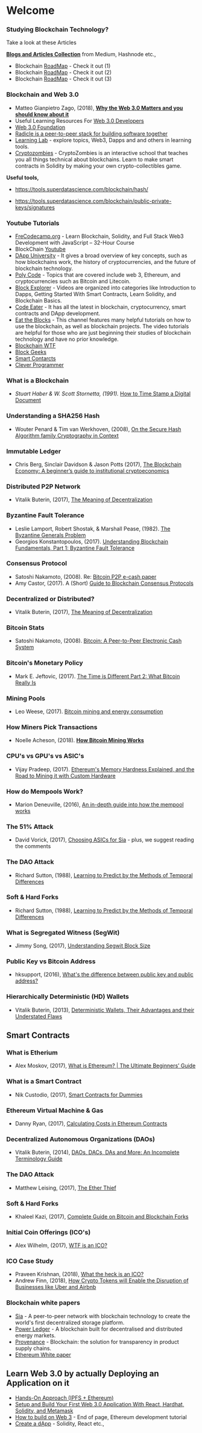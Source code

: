 # Welcome

### Studying Blockchain Technology?
Take a look at these Articles

[**Blogs and Articles Collection**](https://github.com/seeniforu/Useful_Repository/blob/main/Blockchain/Blockchain%20Articles%20and%20Blogs.md) from Medium, Hashnode etc.,

- Blockchain [RoadMap](https://medium.com/@gurleen3/how-to-become-a-blockchain-developer-in-2022-95a49e5ed012) - Check it out (1)
- Blockchain [RoadMap](https://vitto.cc/web3-and-solidity-smart-contracts-development-roadmap/) - Check it out (2)
- Blockchain [RoadMap](https://jamesbachini.com/blockchain-developer/#free-resources-to-learn) - Check it out (3)

### Blockchain and Web 3.0

* Matteo Gianpietro Zago, (2018), [**Why the Web 3.0 Matters and you should know about it**](https://medium.com/@matteozago/why-the-web-3-0-matters-and-you-should-know-about-it-a5851d63c949)
* Useful Learning Resources For [Web 3.0 Developers](https://cssauthor.com/useful-learning-resources-for-web-3-0-developers/)
* [Web 3.0 Foundation](https://medium.com/web3foundation)
* [Radicle is a peer-to-peer stack for building software together](https://radicle.xyz/)
* [Learning Lab](https://learn.uno/) - explore topics, Web3, Dapps and and others in learning tools.
* [Cryptozombies](https://cryptozombies.io/) - CryptoZombies is an interactive school that teaches you all things technical about blockchains. Learn to make smart contracts in Solidity by making your own crypto-collectibles game.

**Useful tools,**

* https://tools.superdatascience.com/blockchain/hash/

* https://tools.superdatascience.com/blockchain/public-private-keys/signatures

### Youtube Tutorials

* [FreCodecamp.org](https://youtu.be/gyMwXuJrbJQ) - Learn Blockchain, Solidity, and Full Stack Web3 Development with JavaScript – 32-Hour Course
* BlockChain [Youtube](https://youtube.com/playlist?list=PLxVihxZC42nF_MCN9PTvZMIifRjx9cZ2J)
* [DApp University](https://www.youtube.com/c/DappUniversity/playlists) - It gives a broad overview of key concepts, such as how blockchains work, the history of cryptocurrencies, and the future of blockchain technology.
* [Poly Code](https://www.youtube.com/c/JonasBostoen/featured) - Topics that are covered include web 3, Ethereum, and cryptocurrencies such as Bitcoin and Litecoin.
* [Block Explorer](https://www.youtube.com/channel/UCTJxrTdQWFGtKxTeincy9uA) - Videos are organized into categories like Introduction to Dapps, Getting Started With Smart Contracts, Learn Solidity, and Blockchain Basics.
* [Code Eater](https://www.youtube.com/c/CodeEater21/featured) - It has all the latest in blockchain, cryptocurrency, smart contracts and DApp development.
* [Eat the Blocks](https://www.youtube.com/channel/UCZM8XQjNOyG2ElPpEUtNasA) -  This channel features many helpful tutorials on how to use the blockchain, as well as blockchain projects. The video tutorials are helpful for those who are just beginning their studies of blockchain technology and have no prior knowledge.
* [Blockchain WTF](https://www.youtube.com/channel/UCKENI1wZKvZFjtgWGOq2pCQ/videos)
* [Block Geeks](https://www.youtube.com/channel/UCd8CDrm6rvwBZc6g7BYAkfQ/videos?view=0&sort=p)
* [Smart Contarcts](https://www.youtube.com/c/PatrickCollins/playlists)
* [Clever Programmer](https://www.youtube.com/c/CleverProgrammer/featured)

### What is a Blockchain
* *Stuart Haber & W. Scott Stornetta, (1991).* [How to Time Stamp a Digital Document](https://www.anf.es/pdf/Haber_Stornetta.pdf)

### Understanding a SHA256 Hash
* Wouter Penard & Tim van Werkhoven, (2008), [On the Secure Hash Algorithm family Cryptography in Context](https://www.staff.science.uu.nl/~tel00101/liter/Books/CrypCont.pdf) 


### Immutable Ledger
* Chris Berg, Sinclair Davidson & Jason Potts (2017), [The Blockchain Economy: A beginner’s guide to institutional cryptoeconomics](https://medium.com/@cryptoeconomics/the-blockchain-economy-a-beginners-guide-to-institutional-cryptoeconomics-64bf2f2beec4)


### Distributed P2P Network
* Vitalik Buterin, (2017), [The Meaning of Decentralization](https://medium.com/@VitalikButerin/the-meaning-of-decentralization-a0c92b76a274)


### Byzantine Fault Tolerance
* Leslie Lamport, Robert Shostak, & Marshall Pease, (1982). [The Byzantine Generals Problem](https://www.semanticscholar.org/paper/The-Byzantine-Generals-Problem-Lamport-Shostak/c1f93428f4275b78bff78cc5beda2a46915a2bce)
* Georgios Konstantopoulos, (2017). [Understanding Blockchain Fundamentals, Part 1: Byzantine Fault Tolerance](https://medium.com/loom-network/understanding-blockchain-fundamentals-part-1-byzantine-fault-tolerance-245f46fe8419)

### Consensus Protocol
* Satoshi Nakamoto, (2008). Re: [Bitcoin P2P e-cash paper](https://www.mail-archive.com/cryptography@metzdowd.com/msg09997.html)
* Amy Castor, (2017). A (Short) [Guide to Blockchain Consensus Protocols](http://www.coindesk.com/short-guide-blockchain-consensus-protocols)


### Decentralized or Distributed?
* Vitalik Buterin, (2017), [The Meaning of Decentralization](https://medium.com/@VitalikButerin/the-meaning-of-decentralization-a0c92b76a274)


### Bitcoin Stats
* Satoshi Nakamoto, (2008). [Bitcoin: A Peer-to-Peer Electronic Cash System](https://bitcoin.org/bitcoin.pdf)

### Bitcoin's Monetary Policy
* Mark E. Jeftovic, (2017). [The Time is Different Part 2: What Bitcoin Really Is](https://hackernoon.com/this-time-is-different-part-2-what-bitcoin-really-is-ae58c69b3bf0)

### Mining Pools
* Leo Weese, (2017). [Bitcoin mining and energy consumption](https://blog.bitcoin.org.hk/bitcoin-mining-and-energy-consumption-4526d4b56186)

### How Miners Pick Transactions
* Noelle Acheson, (2018). [**How Bitcoin Mining Works**](https://www.coindesk.com/information/how-bitcoin-mining-works/)

### CPU's vs GPU's vs ASIC's
* Vijay Pradeep, (2017). [Ethereum's Memory Hardness Explained, and the Road to Mining it with Custom Hardware](https://www.vijaypradeep.com/blog/2017-04-28-ethereums-memory-hardness-explained/)


### How do Mempools Work?
* Marion Deneuville, (2016), [An in-depth guide into how the mempool works](https://blog.kaiko.com/an-in-depth-guide-into-how-the-mempool-works-c758b781c608)

### The 51% Attack
* David Vorick, (2017), [Choosing ASICs for Sia](https://blog.sia.tech/choosing-asics-for-sia-b318505b5b51) - plus, we suggest reading the comments

### The DAO Attack
* Richard Sutton, (1988), [Learning to Predict by the Methods of Temporal Differences](https://link.springer.com/article/10.1007/BF00115009)

### Soft & Hard Forks
* Richard Sutton, (1988), [Learning to Predict by the Methods of Temporal Differences](https://link.springer.com/article/10.1007/BF00115009)


### What is Segregated Witness (SegWit)
* Jimmy Song, (2017), [Understanding Segwit Block Size](https://medium.com/@jimmysong/understanding-segwit-block-size-fd901b87c9d4)

### Public Key vs Bitcoin Address
* hksupport, (2016), [What's the difference between public key and public address?](https://www.reddit.com/r/Bitcoin/comments/3filud/whats_the_difference_between_public_key_and/)


### Hierarchically Deterministic (HD) Wallets
* Vitalik Buterin, (2013), [Deterministic Wallets, Their Advantages and their Understated Flaws](https://bitcoinmagazine.com/articles/deterministic-wallets-advantages-flaw-1385450276/)

## Smart Contracts

### What is Etherium
* Alex Moskov, (2017), [What is Ethereum? | The Ultimate Beginners’ Guide](https://coincentral.com/what-is-ethereum/)

### What is a Smart Contract
* Nik Custodio, (2017), [Smart Contracts for Dummies](https://medium.freecodecamp.org/smart-contracts-for-dummies-a1ba1e0b9575)

### Ethereum Virtual Machine & Gas
* Danny Ryan, (2017), [Calculating Costs in Ethereum Contracts](https://hackernoon.com/ether-purchase-power-df40a38c5a2f)


### Decentralized Autonomous Organizations (DAOs)
* Vitalik Buterin, (2014), [DAOs, DACs, DAs and More: An Incomplete Terminology Guide](https://blog.ethereum.org/2014/05/06/daos-dacs-das-and-more-an-incomplete-terminology-guide/)


### The DAO Attack
* Matthew Leising, (2017), [The Ether Thief](https://www.bloomberg.com/features/2017-the-ether-thief/)

### Soft & Hard Forks
* Khaleel Kazi, (2017), [Complete Guide on Bitcoin and Blockchain Forks](https://coinpickings.com/complete-guide-bitcoin-blockchain-forks/)

### Initial Coin Offerings (ICO's)
* Alex Wilhelm, (2017), [WTF is an ICO?](https://techcrunch.com/2017/05/23/wtf-is-an-ico/)


### ICO Case Study
* Praveen Krishnan, (2018), [What the heck is an ICO?](https://hackernoon.com/what-the-heck-is-an-ico-6f3736d5f5a)
* Andrew Finn, (2018), [How Crypto Tokens will Enable the Disruption of Businesses like Uber and Airbnb](https://finnscave.com/2018/02/07/how-crypto-tokens-will-enable-the-disruption-of-businesses-like-uber-and-airbnb/)

### Blockchain white papers

* [Sia](https://sia.tech/technology) - A peer-to-peer network with blockchain technology to create the world's first decentralized storage platform.
* [Power Ledger](https://www.powerledger.io/blockchain-technology) - A blockchain built for decentralised and distributed energy markets.
* [Provenance](https://www.provenance.org/whitepaper) - Blockchain: the solution for transparency in product supply chains.
* [Ethereum White paper](https://blockchainlab.com/pdf/Ethereum_white_paper-a_next_generation_smart_contract_and_decentralized_application_platform-vitalik-buterin.pdf)

## Learn Web 3.0 by actually Deploying an Application on it
* [Hands-On Approach (IPFS + Ethereum)](https://hackernoon.com/learn-web-3-0-by-actually-deploying-an-application-on-it-hands-on-approach-9141ad88588f)
* [Setup and Build Your First Web 3.0 Application With React, Hardhat, Solidity, and Metamask](https://blog.suhailkakar.com/setup-and-build-your-first-web-3-application)
* [How to build on Web 3](https://www.freecodecamp.org/news/what-is-web3/) - End of page, Ethereum development tutorial
* [Create a dApp](https://dev.to/xamhans/how-to-create-a-dapp-with-react-solidity-on-ethereum-blockchain-1gg0) - Solidity, React etc.,
